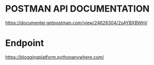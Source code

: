 # POSTMAN API DOCUMENTATION
https://documenter.getpostman.com/view/24626304/2sAYBXBWhV

# Endpoint
https://bloggingplatform.pythonanywhere.com/
